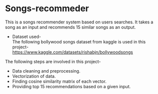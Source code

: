 # Songs-recommeder
This is a songs recommender system based on users searches.
It takes a song as an input and recommends 15 similar songs as an output.
  
* Dataset used-  
The following bollywood songs dataset from kaggle is used in this project-  
https://www.kaggle.com/datasets/rishabjn/bollywoodsongs  

The following steps are involved in this project-  
* Data cleaning and preprocessing.  
* Vectorization of data.  
* Finding cosine similarity matrix of each vector.  
* Providing top 15 recommendations based on a given input.  

